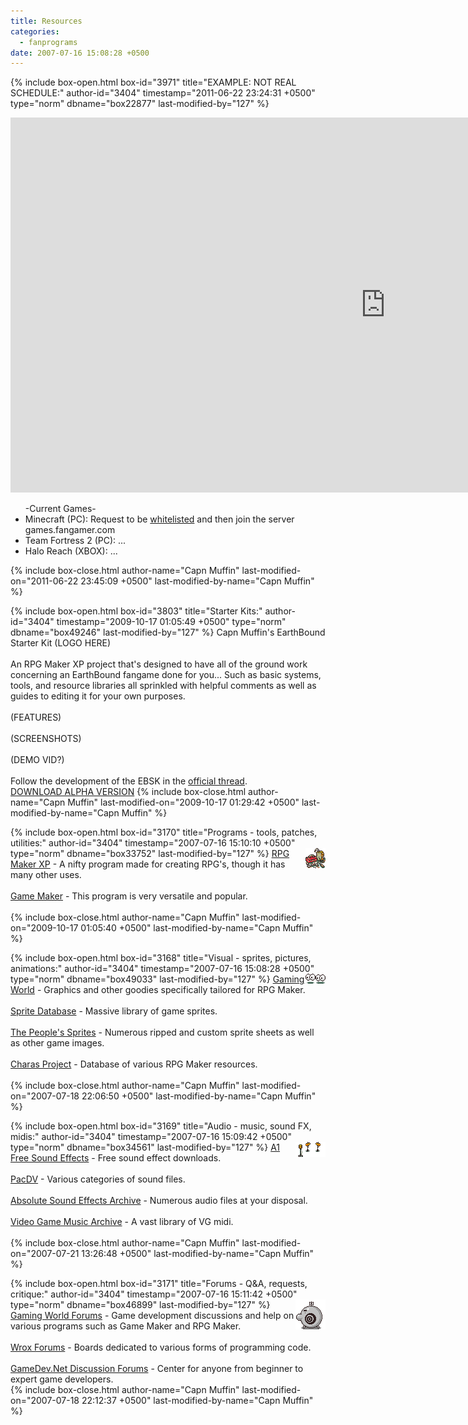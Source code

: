 ```yaml
---
title: Resources
categories:
  - fanprograms
date: 2007-07-16 15:08:28 +0500
---
```

{% include box-open.html box-id="3971" title="EXAMPLE: NOT REAL SCHEDULE:" author-id="3404" timestamp="2011-06-22 23:24:31 +0500" type="norm" dbname="box22877" last-modified-by="127" %}
<iframe src="https://www.google.com/calendar/embed?height=600&amp;wkst=1&amp;bgcolor=%23FFFFFF&amp;src=0n15j40t5n0es3mo7fd67jqo70%40group.calendar.google.com&amp;color=%230D7813&amp;ctz=America%2FChicago" style=" border-width:0 " width="1200" height="600" frameborder="0" scrolling="no"></iframe>
<br />
<ul>
-Current Games-
<li>Minecraft (PC): Request to be <a href="http://forum.starmen.net/forum/General/BFG/Temporary-minecraft-whitelist-request-topic-dealie/page/1#post1749026">whitelisted</a> and then join the server games.fangamer.com</li>
<li>Team Fortress 2 (PC): ...</li>
<li>Halo Reach (XBOX): ...</li>
</ul>
{% include box-close.html author-name="Capn Muffin" last-modified-on="2011-06-22 23:45:09 +0500" last-modified-by-name="Capn Muffin" %}

{% include box-open.html box-id="3803" title="Starter Kits:" author-id="3404" timestamp="2009-10-17 01:05:49 +0500" type="norm" dbname="box49246" last-modified-by="127" %}
Capn Muffin's EarthBound Starter Kit (LOGO HERE)<br />
<br />
An RPG Maker XP project that's designed to have all of the ground work concerning an EarthBound fangame done for you... Such as basic systems, tools, and resource libraries all sprinkled with helpful comments as well as guides to editing it for your own purposes.<br />
<br />
(FEATURES)<br />
<br />
(SCREENSHOTS)<br />
<br />
(DEMO VID?)<br />
<br />
Follow the development of the EBSK in the
<a href="http://starmen.net/fanprograms/downloads/EBSK.zip/">official thread</a>.
<br />
<a href="http://starmen.net/fanprograms/downloads/EBSK.zip/">DOWNLOAD ALPHA VERSION</a>
{% include box-close.html author-name="Capn Muffin" last-modified-on="2009-10-17 01:29:42 +0500" last-modified-by-name="Capn Muffin" %}

{% include box-open.html box-id="3170" title="Programs - tools, patches, utilities:" author-id="3404" timestamp="2007-07-16 15:10:10 +0500" type="norm" dbname="box33752" last-modified-by="127" %}
<img src="/mother2/images/game/Junk.png" align="right"></img>
<a href="http://tkool.jp/products/rpgxp/eng/">RPG Maker XP</a> - A nifty program made for creating RPG's, though it has many other uses.<br />
<br />
<a href="http://www.yoyogames.com/gamemaker/">Game Maker</a> - This program is very versatile and popular.<br />
<br />
{% include box-close.html author-name="Capn Muffin" last-modified-on="2009-10-17 01:05:40 +0500" last-modified-by-name="Capn Muffin" %}

{% include box-open.html box-id="3168" title="Visual - sprites, pictures, animations:" author-id="3404" timestamp="2007-07-16 15:08:28 +0500" type="norm" dbname="box49033" last-modified-by="127" %}
<img src="/mother2/images/game/ElectroSwoosh.png" align="right"></img>
<a href="http://www.gamingw.net/resource/">Gaming World</a> - Graphics and other goodies specifically tailored for RPG Maker.<br />
<br />
<a href="http://sdb.drshnaps.com/">Sprite Database</a> - Massive library of game sprites.<br />
<br />
<a href="http://www.panelmonkey.org/">The People's Sprites</a> - Numerous ripped and custom sprite sheets as well as other game images.<br />
<br />
<a href="http://charas-project.net/">Charas Project</a> - Database of various RPG Maker resources.<br />
<br />
{% include box-close.html author-name="Capn Muffin" last-modified-on="2007-07-18 22:06:50 +0500" last-modified-by-name="Capn Muffin" %}

{% include box-open.html box-id="3169" title="Audio - music, sound FX, midis:" author-id="3404" timestamp="2007-07-16 15:09:42 +0500" type="norm" dbname="box34561" last-modified-by="127" %}
<img src="/mother2/images/game/Instruments.png" align="right"></img>
<a href="http://www.a1freesoundeffects.com/">A1 Free Sound Effects</a> - Free sound effect downloads.<br />
<br />
<a href="http://www.pacdv.com/sounds/">PacDV</a> - Various categories of sound files.<br />
<br />
<a href="http://www.grsites.com/sounds/">Absolute Sound Effects Archive</a> - Numerous audio files at your disposal.<br />
<br />
<a href="http://www.vgmusic.com/">Video Game Music Archive</a> - A vast library of VG midi.<br />
<br />
{% include box-close.html author-name="Capn Muffin" last-modified-on="2007-07-21 13:26:48 +0500" last-modified-by-name="Capn Muffin" %}

{% include box-open.html box-id="3171" title="Forums - Q&A, requests, critique:" author-id="3404" timestamp="2007-07-16 15:11:42 +0500" type="norm" dbname="box46899" last-modified-by="127" %}
<img src="/mother2/images/game/PhaseDistorter.png" align="right"></img>
<a href="http://www.gamingw.net/forums/">Gaming World Forums</a> - Game development discussions and help on various programs such as Game Maker and RPG Maker.<br />
<br />
<a href="http://p2p.wrox.com/">Wrox Forums</a> - Boards dedicated to various forms of programming code.<br />
<br />
<a href="http://www.gamedev.net/community/forums/">GameDev.Net Discussion Forums</a> - Center for anyone from beginner to expert game developers.<br />
{% include box-close.html author-name="Capn Muffin" last-modified-on="2007-07-18 22:12:37 +0500" last-modified-by-name="Capn Muffin" %}
